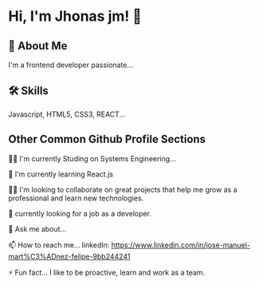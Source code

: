 # Hi, I'm  Jhonas jm! 👋


## 🚀 About Me
I'm a frontend developer passionate...


## 🛠 Skills
Javascript, HTML5, CSS3, REACT...


## Other Common Github Profile Sections
👩‍💻 I'm currently Studing on Systems Engineering...

🧠 I'm currently learning React.js

👯‍♀️ I'm looking to collaborate on great projects that help me grow as a professional and learn new technologies.

🤔 currently looking for a job as a developer.

💬 Ask me about...

📫 How to reach me... linkedIn: https://www.linkedin.com/in/jose-manuel-mart%C3%ADnez-felipe-9bb244241

⚡️ Fun fact... I like to be proactive, learn and work as a team.

